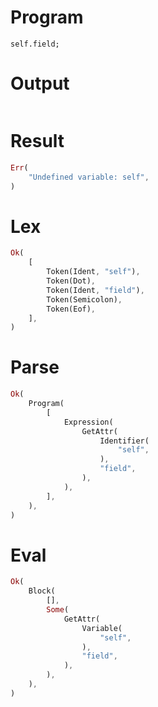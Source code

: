 # Program

```rustleaf
self.field;
```

# Output

```

```

# Result

```rust
Err(
    "Undefined variable: self",
)
```

# Lex

```rust
Ok(
    [
        Token(Ident, "self"),
        Token(Dot),
        Token(Ident, "field"),
        Token(Semicolon),
        Token(Eof),
    ],
)
```

# Parse

```rust
Ok(
    Program(
        [
            Expression(
                GetAttr(
                    Identifier(
                        "self",
                    ),
                    "field",
                ),
            ),
        ],
    ),
)
```

# Eval

```rust
Ok(
    Block(
        [],
        Some(
            GetAttr(
                Variable(
                    "self",
                ),
                "field",
            ),
        ),
    ),
)
```
